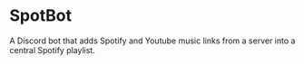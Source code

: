 # SpotBot
A Discord bot that adds Spotify and Youtube music links from a server into a central Spotify playlist.
